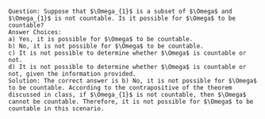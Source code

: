 
    Question: Suppose that $\Omega_{1}$ is a subset of $\Omega$ and $\Omega_{1}$ is not countable. Is it possible for $\Omega$ to be countable?
    Answer Choices:
    a) Yes, it is possible for $\Omega$ to be countable.
    b) No, it is not possible for $\Omega$ to be countable.
    c) It is not possible to determine whether $\Omega$ is countable or not.
    d) It is not possible to determine whether $\Omega$ is countable or not, given the information provided.
    Solution: The correct answer is b) No, it is not possible for $\Omega$ to be countable. According to the contrapositive of the theorem discussed in class, if $\Omega_{1}$ is not countable, then $\Omega$ cannot be countable. Therefore, it is not possible for $\Omega$ to be countable in this scenario.